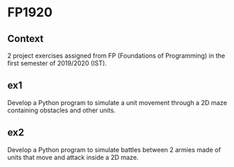 # FP1920

## Context
2 project exercises assigned from FP (Foundations of Programming) in the first semester of 2019/2020 (IST).

## ex1
Develop a Python program to simulate a unit movement through a 2D maze containing obstacles and other units.

## ex2
Develop a Python program to simulate battles between 2 armies made of units that move and attack inside a 2D maze.
